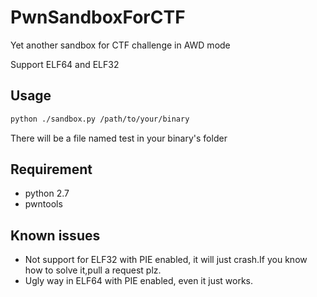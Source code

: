 # PwnSandboxForCTF
Yet another sandbox for CTF challenge in AWD mode

Support ELF64 and ELF32

## Usage

```bash
python ./sandbox.py /path/to/your/binary
```
There will be a file named test in your binary's folder

## Requirement

* python 2.7
* pwntools

## Known issues

* Not support for ELF32 with PIE enabled, it will just crash.If you know how to solve it,pull a request plz.
* Ugly way in ELF64 with PIE enabled, even it just works.

